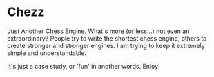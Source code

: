 # Chezz

Just Another Chess Engine. What's more (or less...) not even an extraordinary?
People try to write the shortest chess engine, others to create
stronger and stronger engines. I am trying to keep it extremely simple and understandable.

It's just a case study, or 'fun' in another words. Enjoy!